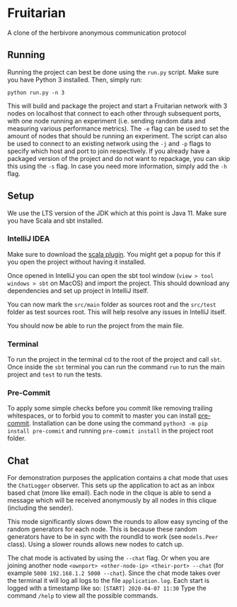 # Fruitarian

A clone of the herbivore anonymous communication protocol

## Running

Running the project can best be done using the `run.py` script.
Make sure you have Python 3 installed.
Then, simply run:

```shell
python run.py -n 3
```

This will build and package the project and start a Fruitarian network with 3 nodes on localhost that connect to each other through subsequent ports, with one node running an experiment (i.e. sending random data and measuring various performance metrics).
The `-e` flag can be used to set the amount of nodes that should be running an experiment.
The script can also be used to connect to an existing network using the `-j` and `-p` flags to specify which host and port to join respectively.
If you already have a packaged version of the project and do not want to repackage, you can skip this using the `-s` flag.
In case you need more information, simply add the `-h` flag.

## Setup

We use the LTS version of the JDK which at this point is Java 11.
Make sure you have Scala and sbt installed.

### IntelliJ IDEA

Make sure to download the [scala plugin](https://www.jetbrains.com/help/idea/discover-intellij-idea-for-scala.html).
You might get a popup for this if you open the project without having it installed.

Once opened in IntelliJ you can open the sbt tool window (`view > tool windows > sbt` on MacOS) and import the project.
This should download any dependencies and set up project in IntelliJ itself.

You can now mark the `src/main` folder as sources root and the `src/test` folder as test sources root.
This will help resolve any issues in IntelliJ itself.

You should now be able to run the project from the main file.

### Terminal

To run the project in the terminal cd to the root of the project and call `sbt`.
Once inside the `sbt` terminal you can run the command `run` to run the main project and `test` to run the tests.

### Pre-Commit

To apply some simple checks before you commit like removing trailing whitespaces, or to forbid you to commit to master you can install [pre-commit](https://pre-commit.com).
Installation can be done using the command `python3 -m pip install pre-commit` and running `pre-commit install` in the project root folder.

## Chat
For demonstration purposes the application contains a chat mode that uses the `ChatLogger` observer.
This sets up the application to act as an inbox based chat (more like email).
Each node in the clique is able to send a message which will be received anonymously by all nodes in this clique (including the sender).

This mode significantly slows down the rounds to allow easy syncing of the random generators for each node.
This is because these random generators have to be in sync with the roundId to work (see `models.Peer` class).
Using a slower rounds allows new nodes to catch up.

The chat mode is activated by using the `--chat` flag.
Or when you are joining another node `<ownport> <other-node-ip> <their-port> --chat` (for example `5000 192.168.1.2 5000 --chat`).
Since the chat mode takes over the terminal it will log all logs to the file `application.log`.
Each start is logged with a timestamp like so: `[START] 2020-04-07 11:30`
Type the command `/help` to view all the possible commands.
